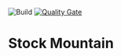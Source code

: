 ![Build](https://github.com/volsch/stockmountain/actions/workflows/build.yml/badge.svg)
[![Quality Gate](https://sonarcloud.io/api/project_badges/quality_gate?project=volsch_stockmountain)](https://sonarcloud.io/summary/new_code?id=volsch_stockmountain)
# Stock Mountain
